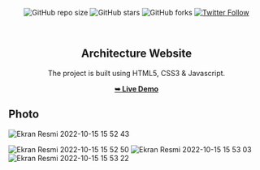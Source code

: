 <div align="center">
  
  ![GitHub repo size](https://img.shields.io/github/repo-size/tolgaugurlu/architecture-website-design)
  ![GitHub stars](https://img.shields.io/github/stars/tolgaugurlu/architecture-website-design)
  ![GitHub forks](https://img.shields.io/github/forks/tolgaugurlu/architecture-website-design?style=social)
  [![Twitter Follow](https://img.shields.io/twitter/follow/tolgaaugurlu?style=social)](https://twitter.com/intent/follow?screen_name=tolgaugurlu)
  
  <br>
  
  <h2 align="center">Architecture Website</h2>

  The project is built using HTML5, CSS3 & Javascript.

  <a href="https://tolgaugurlu.github.io/architecture-website-design/Mimarlık-Website"><strong>➥ Live Demo</strong></a>

</div>

## Photo


![Ekran Resmi 2022-10-15 15 52 43](https://user-images.githubusercontent.com/85436268/195987887-bc4f2a35-7dc2-4dcc-a82c-015702ebdf4a.png)

![Ekran Resmi 2022-10-15 15 52 50](https://user-images.githubusercontent.com/85436268/195987889-f3a9f828-5873-46ca-9276-0e51b3526a59.png)
![Ekran Resmi 2022-10-15 15 53 03](https://user-images.githubusercontent.com/85436268/195987893-1a2d565c-e656-431b-ad3b-6182fa123047.png)
![Ekran Resmi 2022-10-15 15 53 22](https://user-images.githubusercontent.com/85436268/195987897-bdb73c52-d8a3-46d2-ba84-df533d3de962.png)
